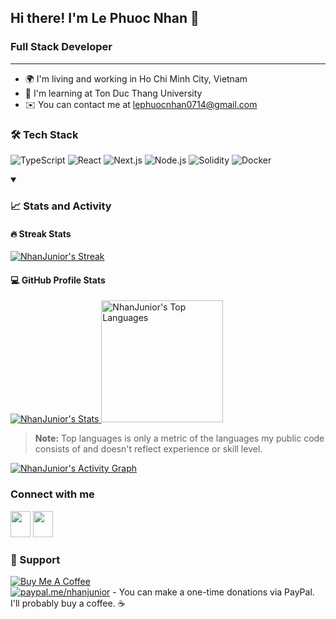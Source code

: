 Hi there! I'm Le Phuoc Nhan 👋
-------------

### Full Stack Developer
-------------

* 🌍  I'm living and working in Ho Chi Minh City, Vietnam
* 🌱  I'm learning at Ton Duc Thang University
* ✉️  You can contact me at [lephuocnhan0714@gmail.com](mailto:lephuocnhan0714@gmail.com)

### 🛠 Tech Stack

<p>
  <img alt="TypeScript" src="https://img.shields.io/badge/-TypeScript-007ACC?style=flat-square&logo=typescript&logoColor=white" />
  <img alt="React" src="https://img.shields.io/badge/-React-45b8d8?style=flat-square&logo=react&logoColor=white" />
  <img alt="Next.js" src="https://img.shields.io/badge/-Next.js-000000?style=flat-square&logo=next.js&logoColor=white" />
  <img alt="Node.js" src="https://img.shields.io/badge/-Node.js-43853d?style=flat-square&logo=Node.js&logoColor=white" />
  <img alt="Solidity" src="https://img.shields.io/badge/-Solidity-363636?style=flat-square&logo=solidity&logoColor=white" />
  <img alt="Docker" src="https://img.shields.io/badge/-Docker-2496ED?style=flat-square&logo=docker&logoColor=white" />
</p>

<details open> 
  <summary>
    <h3>📈 Stats and Activity</h3>
  </summary>
  <h4>🔥 Streak Stats</h4>
  <!-- GitHub Readme Streak Stats - https://github.com/DenverCoder1/github-readme-streak-stats -->
  <p>
    <a href="https://github.com/DenverCoder1/github-readme-streak-stats">
      <img 
        title="🔥 Get streak stats for your profile at git.io/streak-stats" 
        alt="NhanJunior's Streak"
        src="https://github-readme-streak-stats-eight.vercel.app/?user=nhanjunior14&theme=meta-light&hide_border=true&short_numbers=true"
      />
    </a>
  </p>

  <h4>💻 GitHub Profile Stats</h4>
  <!-- https://github.com/anuraghazra/github-readme-stats -->
    <a href="https://github.com/nhanjunior14">
    <img 
      alt="NhanJunior's Stats" 
      src="https://github-readme-stats.vercel.app/api?username=nhanjunior14&hide_border=true&show_icons=true&theme=default&title_color=#2f80ed&text_color=000000&icon_color=#2f80ed&include_all_commits=true&hide_border=true&count_private=true" 
      />
  </a>
  
  <a href="https://github.com/nhanjunior14">
    <img 
      alt="NhanJunior's Top Languages" 
      src="https://github-readme-stats.vercel.app/api/top-langs/?username=nhanjunior14&langs_count=8&layout=compact&hide_border=true&hide_progress=true&hide=Less" height="195px"
      />
  </a>
  <br/>
  
> <b>Note:</b> Top languages is only a metric of the languages my public code consists of and doesn't reflect experience or skill level.
  <!-- https://github.com/ashutosh00710/github-readme-activity-graph -->
  <a href="https://github.com/nhanjunior14">
    <img 
      alt="NhanJunior's Activity Graph" 
      src="https://github-readme-activity-graph.vercel.app/graph/?username=nhanjunior14&theme=minimal&hide_border=true" 
      />
  </a>
</details>
<!-- https://cwallet.com/t/8NJPAM88 -->

### Connect with me

<p align="left"> 
    <a href="https://www.linkedin.com/in/nh%c3%a2n-l%c3%aa-237626270/" target="_blank" rel="noreferrer"><img src="https://raw.githubusercontent.com/danielcranney/readme-generator/main/public/icons/socials/linkedin.svg" width="32" height="42" /></a> 
  <a href="https://www.facebook.com/lenhan2806/" target="_blank" rel="noreferrer"><img src="https://raw.githubusercontent.com/danielcranney/readme-generator/main/public/icons/socials/facebook.svg" width="32" height="42" /></a>
</p>

### 💖 Support
<a href="https://cwallet.com/t/8NJPAM88" target="_blank"><img src="https://www.buymeacoffee.com/assets/img/custom_images/yellow_img.png" alt="Buy Me A Coffee"></a>
<br/>
[![paypal.me/nhanjunior](https://ionicabizau.github.io/badges/paypal.svg)](https://paypal.me/nhanjunior) - You can make a one-time donations via PayPal. I'll probably buy a coffee. :coffee:
